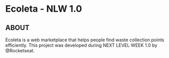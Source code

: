 # Ecoleta - NLW 1.0 

## ABOUT 

Ecoleta is a web marketplace that helps people find waste collection points efficiently. 
This project was developed during NEXT LEVEL WEEK 1.0 by @Rocketseat.  
